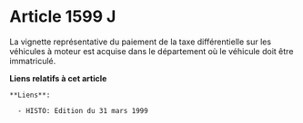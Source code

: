 # Article 1599 J

La vignette représentative du paiement de la taxe différentielle sur les véhicules à moteur est acquise dans le département
où le véhicule doit être immatriculé.

**Liens relatifs à cet article**

	**Liens**:

	  - HISTO: Edition du 31 mars 1999
